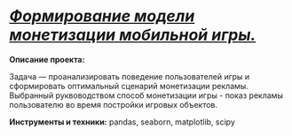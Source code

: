 
# [*Формирование модели монетизации мобильной игры.*](https://github.com/alexandra-zulpikarova/ZulpikarovaAS_project/blob/main/%D0%BC%D0%BE%D0%B4%D0%B5%D0%BB%D1%8C%20%D0%BC%D0%BE%D0%BD%D0%B5%D1%82%D0%B8%D0%B7%D0%B0%D1%86%D0%B8%D0%B8%20%D0%B8%D0%B3%D1%80%D1%8B/%D1%84%D0%BE%D1%80%D0%BC%D0%B8%D1%80%D0%BE%D0%B2%D0%B0%D0%BD%D0%B8%D0%B5%20%D0%BC%D0%BE%D0%B4%D0%B5%D0%BB%D0%B8%20%D0%BC%D0%BE%D0%BD%D0%B5%D1%82%D0%B8%D0%B7%D0%B0%D1%86%D0%B8%D0%B8%20%D0%B8%D0%B3%D1%80%D1%8B.ipynb)
**Описание проекта:**

Задача — проанализировать поведение пользователей игры и сформировать оптимальный сценарий монетизации рекламы. Выбранный руквоводством способ монетизации игры - показ рекламы пользователю во время постройки игровых объектов.

**Инструменты и техники:**
pandas, seaborn, matplotlib, scipy